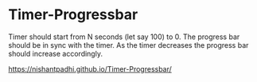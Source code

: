 # Timer-Progressbar

Timer should start from N seconds (let say 100) to 0. The progress bar should be in sync with the timer. As the timer decreases the progress bar should increase accordingly.

https://nishantpadhi.github.io/Timer-Progressbar/
